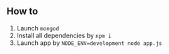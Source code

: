 ## How to

1. Launch `mongod`
2. Install all dependencies by `npm i`
3. Launch app by `NODE_ENV=development node app.js`
